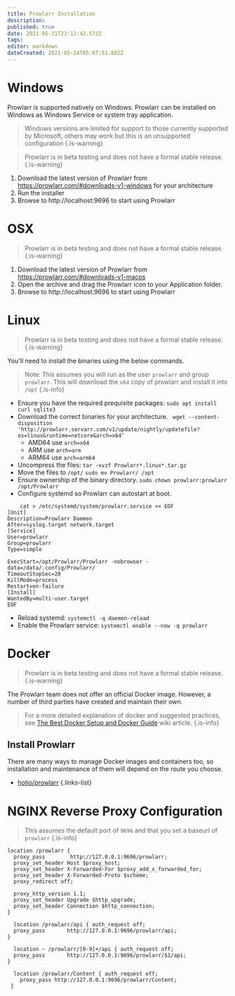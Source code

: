 ```yaml
---
title: Prowlarr Installation
description: 
published: true
date: 2021-05-31T23:12:42.572Z
tags: 
editor: markdown
dateCreated: 2021-05-24T05:07:51.882Z
---
```


# Windows

Prowlarr is supported natively on Windows. Prowlarr can be installed on Windows as Windows Service or system tray application.
> Windows versions are limited for support to those currently supported by Microsoft, others may work but this is an unsupported configuration
{.is-warning}

> Prowlarr is in beta testing and does not have a formal stable release.
{.is-warning}
1. Download the latest version of Prowlarr from https://prowlarr.com/#downloads-v1-windows for your architecture
1. Run the installer
1. Browse to http://localhost:9696 to start using Prowlarr

# OSX
> Prowlarr is in beta testing and does not have a formal stable release.
{.is-warning}
  
1. Download the latest version of Prowlarr from https://prowlarr.com/#downloads-v1-macos
1. Open the archive and drag the Prowlarr icon to your Application folder.
1. Browse to http://localhost:9696 to start using Prowlarr
# Linux
> Prowlarr is in beta testing and does not have a formal stable release.
{.is-warning}
  
You'll need to install the binaries using the below commands.
> Note: This assumes you will run as the user `prowlarr` and group `prowlarr`.
> This will download the `x64` copy of prowlarr and install it into `/opt`
{.is-info}
- Ensure you have the required prequisite packages: `sudo apt install curl sqlite3`
- Download the correct binaries for your architecture.
 ` wget --content-disposition 'http://prowlarr.servarr.com/v1/update/nightly/updatefile?os=linux&runtime=netcore&arch=x64'`
  - AMD64 use `arch=x64` 
  - ARM use `arch=arm`
  - ARM64 use `arch=arm64`
- Uncompress the files: `tar -xvzf Prowlarr*.linux*.tar.gz`
- Move the files to `/opt/` `sudo mv Prowlarr/ /opt`
- Ensure ownership of the binary directory.
  `sudo chown prowlarr:prowlarr /opt/Prowlarr`
- Configure systemd so Prowlarr can autostart at boot.
```
    cat > /etc/systemd/system/prowlarr.service << EOF
[Unit]
Description=Prowlarr Daemon
After=syslog.target network.target
[Service]
User=prowlarr
Group=prowlarr
Type=simple

ExecStart=/opt/Prowlarr/Prowlarr -nobrowser -data=/data/.config/Prowlarr/
TimeoutStopSec=20
KillMode=process
Restart=on-failure
[Install]
WantedBy=multi-user.target
EOF
```
- Reload systemd: `systemctl -q daemon-reload`
- Enable the Prowlarr service: `systemctl enable --now -q prowlarr`

  
# Docker
> Prowlarr is in beta testing and does not have a formal stable release.
{.is-warning}
  
The Prowlarr team does not offer an official Docker image. However, a number of third parties have created and maintain their own.


> For a more detailed explanation of docker and suggested practices, see [The Best Docker Setup and Docker Guide](/Docker-Guide) wiki article.
{.is-info}

## Install Prowlarr
There are many ways to manage Docker images and containers too, so installation and maintenance of them will depend on the route you choose.

- [hotio/prowlarr](https://hotio.dev/containers/prowlarr/)
{.links-list}

# NGINX Reverse Proxy Configuration
> This assumes the default port of `9696` and that you set a baseurl of `prowlarr`
{.is-info}

```
location /prowlarr {
  proxy_pass        http://127.0.0.1:9696/prowlarr;
  proxy_set_header Host $proxy_host;
  proxy_set_header X-Forwarded-For $proxy_add_x_forwarded_for;
  proxy_set_header X-Forwarded-Proto $scheme;
  proxy_redirect off;

  proxy_http_version 1.1;
  proxy_set_header Upgrade $http_upgrade;
  proxy_set_header Connection $http_connection;
}

  location /prowlarr/api { auth_request off;
  proxy_pass       http://127.0.0.1:9696/prowlarr/api;
}

  location ~ /prowlarr/[0-9]+/api { auth_request off;
  proxy_pass       http://127.0.0.1:9696/prowlarr/$1/api;
}

  location /prowlarr/Content { auth_request off;
    proxy_pass http://127.0.0.1:9696/prowlarr/Content;
 }
```